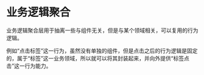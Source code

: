 # 业务逻辑聚合

业务逻辑聚合层用于抽离一些与组件无关，但是与某个领域相关，可以复用的行为逻辑。

例如“点击标签”这一行为，虽然没有单独的组件，但是点击之后的行为逻辑是固定的，属于“标签”这一业务领域，所以就可以将其封装起来，并向外提供“标签点击”这一行为能力。
